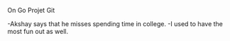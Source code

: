 On Go Projet Git

-Akshay says that he misses spending time in college.
-I used to have the most fun out as well.
